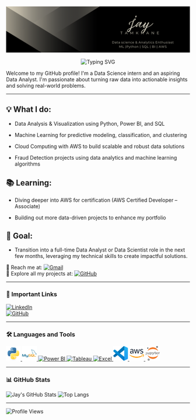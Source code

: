 ![Jay's Banner](https://github.com/jaytamkhane/jaytamkhane/blob/main/Banner.png)

<p align="center">
  <img src="https://readme-typing-svg.demolab.com?font=Fira+Code&size=28&pause=1000&color=FFD700&center=true&vCenter=true&width=435&lines=Hi+There+%F0%9F%91%8B;I'm+Jay+Tamkhane" alt="Typing SVG" />
</p>


Welcome to my GitHub profile! I'm a Data Science intern and an aspiring Data Analyst. I'm passionate about turning raw data into actionable insights and solving real-world problems.

---

## 💡 What I do:

- Data Analysis & Visualization using Python, Power BI, and SQL

- Machine Learning for predictive modeling, classification, and clustering

- Cloud Computing with AWS to build scalable and robust data solutions

- Fraud Detection projects using data analytics and machine learning algorithms

## 📚 Learning:

- Diving deeper into AWS for certification (AWS Certified Developer – Associate)

- Building out more data-driven projects to enhance my portfolio

## 🚀 Goal: 

- Transition into a full-time Data Analyst or Data Scientist role in the next few months, leveraging my technical skills to create impactful solutions.

📩 Reach me at: [![Gmail](https://img.shields.io/badge/-Gmail-red?style=flat-square&logo=Gmail&logoColor=white)](https://mail.google.com/mail/?view=cm&fs=1&to=jaytamkhane161@gmail.com)  
🔗 Explore all my projects at: [![GitHub](https://img.shields.io/badge/-GitHub-black?style=flat-square&logo=github)](https://github.com/JayTamkhane)

---

### 🔗 Important Links
[![LinkedIn](https://img.shields.io/badge/-LinkedIn-blue?style=flat-square&logo=LinkedIn&logoColor=white)](https://www.linkedin.com/in/jay-tamkhane)  
[![GitHub](https://img.shields.io/badge/-GitHub-black?style=flat-square&logo=github)](https://github.com/JayTamkhane)

---

### 🛠️ Languages and Tools

<p align="left">
  <!-- Python -->
  <a href="https://www.python.org/downloads/" target="_blank" rel="noreferrer">
    <img src="https://raw.githubusercontent.com/devicons/devicon/master/icons/python/python-original.svg" alt="Python" width="40"/>
  </a>
  <!-- MySQL -->
  <a href="https://dev.mysql.com/downloads/" target="_blank" rel="noreferrer">
    <img src="https://raw.githubusercontent.com/devicons/devicon/master/icons/mysql/mysql-original-wordmark.svg" alt="MySQL" width="40"/>
  </a>
  <!-- Power BI -->
  <a href="https://powerbi.microsoft.com/en-us/downloads/" target="_blank" rel="noreferrer">
    <img src="https://cdn-icons-png.flaticon.com/512/5968/5968705.png" alt="Power BI" width="40"/>
  </a>
  <!-- Tableau -->
  <a href="https://www.tableau.com/products/desktop/download" target="_blank" rel="noreferrer">
    <img src="https://cdn.worldvectorlogo.com/logos/tableau-software.svg" alt="Tableau" width="40"/>
  </a>
  <!-- Excel -->
  <a href="https://www.microsoft.com/en-us/microsoft-365/excel" target="_blank" rel="noreferrer">
    <img src="https://upload.wikimedia.org/wikipedia/commons/3/34/Microsoft_Office_Excel_%282019–present%29.svg" alt="Excel" width="40"/>
  </a>
  <!-- VSCode -->
  <a href="https://code.visualstudio.com/download" target="_blank" rel="noreferrer">
    <img src="https://raw.githubusercontent.com/devicons/devicon/master/icons/vscode/vscode-original.svg" alt="VSCode" width="40"/>
  </a>
  <!-- AWS -->
  <a href="https://aws.amazon.com/console/" target="_blank" rel="noreferrer">
    <img src="https://raw.githubusercontent.com/devicons/devicon/master/icons/amazonwebservices/amazonwebservices-original-wordmark.svg" alt="AWS" width="40"/>
  </a>
  <!-- Jupyter -->
  <a href="https://jupyter.org/install" target="_blank" rel="noreferrer">
    <img src="https://raw.githubusercontent.com/devicons/devicon/master/icons/jupyter/jupyter-original-wordmark.svg" alt="Jupyter" width="40"/>
  </a>
</p>

---

### 📊 GitHub Stats

![Jay's GitHub Stats](https://github-readme-stats.vercel.app/api?username=JayTamkhane&show_icons=true&theme=dark)
![Top Langs](https://github-readme-stats.vercel.app/api/top-langs/?username=JayTamkhane&layout=compact&theme=dark)

---

![Profile Views](https://komarev.com/ghpvc/?username=JayTamkhane&color=blue)

